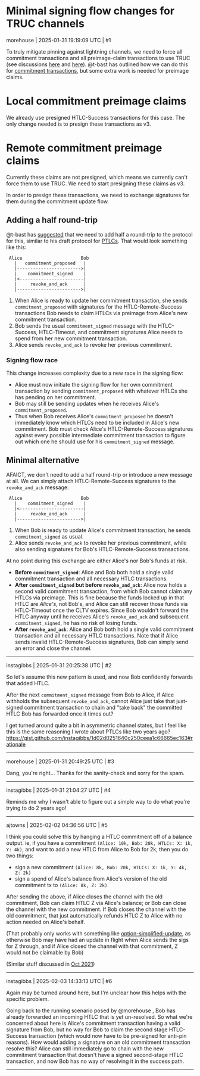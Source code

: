 # Minimal signing flow changes for TRUC channels

morehouse | 2025-01-31 19:19:09 UTC | #1

To truly mitigate pinning against lightning channels, we need to force all commitment transactions and all preimage-claim transactions to use TRUC (see discussions [here](https://github.com/lightning/bolts/issues/1221#issuecomment-2621162542) and [here](https://delvingbitcoin.org/t/lightning-transactions-with-v3-and-ephemeral-anchors/418/12)).  @t-bast has outlined how we can do this for [commitment transactions](https://delvingbitcoin.org/t/lightning-transactions-with-v3-and-ephemeral-anchors/418), but some extra work is needed for preimage claims.

# Local commitment preimage claims

We already use presigned HTLC-Success transactions for this case.  The only change needed is to presign these transactions as v3.

# Remote commitment preimage claims

Currently these claims are not presigned, which means we currently can't force them to use TRUC.  We need to start presigning these claims as v3.

In order to presign these transactions, we need to exchange signatures for them during the commitment update flow.

## Adding a half round-trip

@t-bast has [suggested](https://github.com/lightning/bolts/issues/1221#issuecomment-2626983064) that we need to add half a round-trip to the protocol for this, similar to his draft protocol for [PTLCs](https://github.com/t-bast/lightning-docs/blob/398a1b78250f564f7c86a414810f7e87e5af23ba/taproot-updates.md#point-time-locked-contracts).  That would look something like this:

```
 Alice                      Bob
   |   commitment_proposed   |
   |------------------------>|
   |    commitment_signed    |
   |<------------------------|
   |     revoke_and_ack      |
   |------------------------>|
```

1. When Alice is ready to update her commitment transaction, she sends `commitment_proposed` with signatures for the HTLC-Remote-Success transactions Bob needs to claim HTLCs via preimage from Alice's new commitment transaction.
2. Bob sends the usual `commitment_signed` message with the HTLC-Success, HTLC-Timeout, and commitment signatures Alice needs to spend from her new commitment transaction.
3. Alice sends `revoke_and_ack` to revoke her previous commitment.

### Signing flow race

This change increases complexity due to a new race in the signing flow:

- Alice must now initiate the signing flow for her own commitment transaction by sending `commitment_proposed` with whatever HTLCs she has pending on her commitment.
- Bob may still be sending updates when he receives Alice's `commitment_proposed`.
- Thus when Bob receives Alice's `commitment_proposed` he doesn't immediately know which HTLCs need to be included in Alice's new commitment. Bob must check Alice's HTLC-Remote-Success signatures against every possible intermediate commitment transaction to figure out which one he should use for his `commitment_signed` message.

## Minimal alternative

AFAICT, we don't need to add a half round-trip or introduce a new message at all.  We can simply attach HTLC-Remote-Success signatures to the `revoke_and_ack` message:

```
 Alice                      Bob
   |    commitment_signed    |
   |<------------------------|
   |     revoke_and_ack      |
   |------------------------>|
```

1. When Bob is ready to update Alice's commitment transaction, he sends `commitment_signed` as usual.
2. Alice sends `revoke_and_ack` to revoke her previous commitment, while also sending signatures for Bob's HTLC-Remote-Success transactions.

At no point during this exchange are either Alice's nor Bob's funds at risk.

- **Before `commitment_signed`**: Alice and Bob both hold a single valid commitment transaction and all necessary HTLC transactions.
- **After `commitment_signed` but before `revoke_and_ack`**: Alice now holds a second valid commitment transaction, from which Bob cannot claim any HTLCs via preimage.  This is fine because the funds locked up in that HTLC are *Alice's*, not Bob's, and Alice can still recover those funds via HTLC-Timeout once the CLTV expires.  Since Bob wouldn't forward the HTLC anyway until he receives Alice's `revoke_and_ack` and subsequent `commitment_signed`, he has no risk of losing funds.
- **After `revoke_and_ack`**: Alice and Bob both hold a single valid commitment transaction and all necessary HTLC transactions.  Note that if Alice sends invalid HTLC-Remote-Success signatures, Bob can simply send an error and close the channel.

-------------------------

instagibbs | 2025-01-31 20:25:38 UTC | #2

So let's assume this new pattern is used, and now Bob confidently forwards that added HTLC.

After the next `commitment_signed` message from Bob to Alice, if Alice withholds the subsequent `revoke_and_ack`, cannot Alice just take that just-signed commitment transaction to chain and "take back" the committed HTLC Bob has forwarded once it times out?

I get turned around quite a bit in asymmetric channel states, but I feel like this is the same reasoning I wrote about PTLCs like two years ago? https://gist.github.com/instagibbs/1d02d0251640c250ceea1c66665ec163#rationale

-------------------------

morehouse | 2025-01-31 20:49:25 UTC | #3

Dang, you're right... Thanks for the sanity-check and sorry for the spam.

-------------------------

instagibbs | 2025-01-31 21:04:27 UTC | #4

Reminds me why I wasn't able to figure out a simple way to do what you're trying to do 2 years ago!

-------------------------

ajtowns | 2025-02-02 04:36:56 UTC | #5

I think you could solve this by hanging a HTLC commitment off of a balance output. ie, if you have a commitment `(Alice: 10k, Bob: 20k, HTLCs: X: 1k, Y: 4k)`, and want to add a new HTLC from Alice to Bob for 2k, then you do two things:

  * sign a new commitment `(Alice: 8k, Bob: 20k, HTLCs: X: 1k, Y: 4k, Z: 2k)`
  * sign a spend of Alice's balance from Alice's version of the old commitment tx to `(Alice: 8k, Z: 2k)`

After sending the above, if Alice closes the channel with the old commitment, Bob can claim HTLC Z via Alice's balance; or Bob can close the channel with the new commitment. If Bob closes the channel with the old commitment, that just automatically refunds HTLC Z to Alice with no action needed on Alice's behalf.

(That probably only works with something like [option-simplified-update](https://github.com/lightning/bolts/pull/867), as otherwise Bob may have had an update in flight when Alice sends the sigs for Z through, and if Alice closed the channel with that commitment, Z would not be claimable by Bob)

(Similar stuff discussed in [Oct 2021](https://web.archive.org/web/20231114193842/https://lists.linuxfoundation.org/pipermail/lightning-dev/2021-October/003278.html))

-------------------------

instagibbs | 2025-02-03 14:33:13 UTC | #6

Again may be turned around here, but I'm unclear how this helps with the specific problem.

Going back to the running scenario posed by @morehouse , Bob has already forwarded an incoming HTLC that is yet un-resolved. So what we're concerned about here is Alice's commitment transaction having a valid signature from Bob, but no way for Bob to claim the second stage HTLC-Success transaction (which would now have to be pre-signed for anti-pin reasons). How would adding a signature on an old commitment transaction resolve this? Alice can still immediately go to chain with the new commitment transaction that doesn't have a signed second-stage HTLC transaction, and now Bob has no way of resolving it in the success path.

-------------------------

